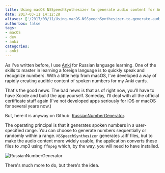 ```yaml
---
title: Using macOS NSSpeechSynthesizer to generate audio content for Anki cards
date: 2017-03-11 14:12:28
aliases: ['/2017/03/11/Using-macOS-NSSpeechSynthesizer-to-generate-audio-content-for-Anki-cards/']
authorbox: false
tags:
- macOS
- dev
- anki
categories:
- anki
---
```

As I've written before, I use [Anki](https://apps.ankiweb.net/) for Russian language learning. One of the skills to master in learning a foreign language is to quickly speak and recognize numbers. With a little help from macOS, I've developed a way of rapidly creating audible content of spoken numbers for my Anki cards.

That's the good news. The bad news is that as of right now, you'll have to have Xcode and build the app yourself. Someday, I'll deal with all the official certificate stuff again (I've not developed apps seriously for iOS or macOS for several years now.)

But, here it is anyway on Github: [RussianNumberGenerator](https://github.com/NSBum/RussianNumberGenerator).

The operating principal is that it generates spoken numbers in a user-specified range. You can choose to generate numbers sequentially or randomly within a range. `NSSpeechSynthesizer` generates .aiff files, but to make the audio content more widely usable, the application converts these files to .mp3 using `ffmpeg` which, by the way, you will need to have installed.

![RussianNumberGenerator](http://i.imgur.com/R8waGlJ.png)

There's much more to do, but there's the idea.
